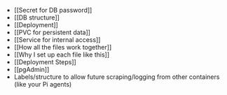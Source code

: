 - [[Secret for DB password]]
- [[DB structure]]
- [[Deployment]]
- [[PVC for persistent data]]
- [[Service for internal access]]
- [[How all the files work together]]
- [[Why I set up each file like this]]
- [[Deployment Steps]]
- [[pgAdmin]] 
- Labels/structure to allow future scraping/logging from other containers (like your Pi agents) 


